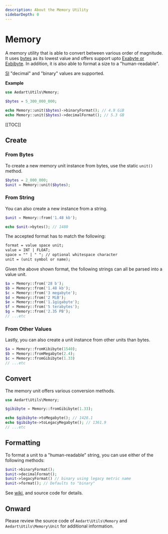 ```yaml
---
description: About the Memory Utility
sidebarDepth: 0
---
```


# Memory

A memory utility that is able to convert between various order of magnitude.
It uses [bytes](https://en.wikipedia.org/wiki/Byte) as its lowest value and offers support upto [Exabyte or Exbibyte](https://en.wikipedia.org/wiki/Byte#Multiple-byte_units). 
In addition, it is also able to format a size to a "human-readable".

[SI](https://en.wikipedia.org/wiki/International_System_of_Units) "decimal" and "binary" values are supported.

**Example**

```php
use Aedart\Utils\Memory;

$bytes = 5_300_000_000;

echo Memory::unit($bytes)->binaryFormat(); // 4.9 GiB
echo Memory::unit($bytes)->decimalFormat(); // 5.3 GB
```

[[TOC]]

## Create

### From Bytes

To create a new memory unit instance from bytes, use the static `unit()` method.

```php
$bytes = 2_000_000;
$unit = Memory::unit($bytes);
```

### From String

You can also create a new instance from a string.

```php
$unit = Memory::from('1.48 kb');

echo $unit->bytes(); // 1480
```

The accepted format has to match the following:

```txt
format = value space unit;
value = INT | FLOAT;
space = "" | " "; // optional whitespace character
unit = (unit symbol or name);
```

Given the above shown format, the following strings can all be parsed into a value unit.

```php
$a = Memory::from('28 b');
$b = Memory::from('1.48 kb');
$c = Memory::from('3 megabyte');
$d = Memory::from('2 MiB');
$e = Memory::from('1.1gigabyte');
$f = Memory::from('5 terabytes');
$g = Memory::from('2.35 PB');
// ...etc
```

### From Other Values

Lastly, you can also create a unit instance from other units than bytes.

```php
$a = Memory::fromKibibyte(1540);
$b = Memory::fromMegabyte(2.4);
$c = Memory::fromGibibyte(1.33)
// ...etc
```

## Convert

The memory unit offers various conversion methods.

```php
use Aedart\Utils\Memory;

$gibibyte = Memory::fromGibibyte(1.33);

echo $gibibyte->toMegabyte(); // 1428.1
echo $gibibyte->toLegacyMegabyte(); // 1361.9
// ...etc
```

## Formatting

To format a unit to a "human-readable" string, you can use either of the following methods:

```php
$unit->binaryFormat();
$unit->decimalFormat();
$unit->legacyFormat() // binary using legacy metric name
$unit->format(); // Defaults to "binary"
```

See [wiki](https://en.wikipedia.org/wiki/Byte#Multiple-byte_units), and source code for details.

## Onward

Please review the source code of `Aedart\Utils\Memory` and `Aedart\Utils\Memory\Unit` for additional information.
